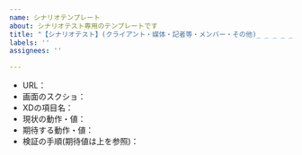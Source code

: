 ```yaml
---
name: シナリオテンプレート
about: シナリオテスト専用のテンプレートです
title: "【シナリオテスト】(クライアント・媒体・記者等・メンバー・その他)_ _ _ _ _ "
labels: ''
assignees: ''

---
```


- URL：
- 画面のスクショ：
- XDの項目名：
- 現状の動作・値：
- 期待する動作・値：
- 検証の手順(期待値は上を参照)：
